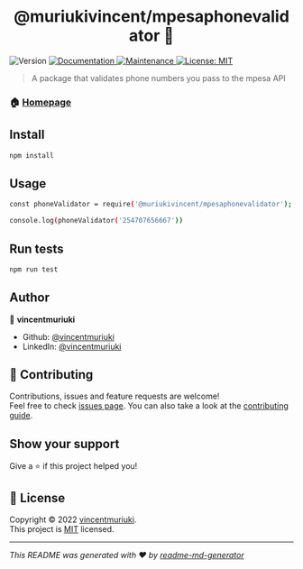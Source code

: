 <h1 align="center">@muriukivincent/mpesaphonevalidator 👋</h1>
<p>
  <img alt="Version" src="https://img.shields.io/badge/version-1.0.0-blue.svg?cacheSeconds=2592000" />
  <a href="https://github.com/vincentmuriuki/mpesaPhoneValidator#readme" target="_blank">
    <img alt="Documentation" src="https://img.shields.io/badge/documentation-yes-brightgreen.svg" />
  </a>
  <a href="https://github.com/vincentmuriuki/mpesaPhoneValidator/graphs/commit-activity" target="_blank">
    <img alt="Maintenance" src="https://img.shields.io/badge/Maintained%3F-yes-green.svg" />
  </a>
  <a href="https://github.com/vincentmuriuki/mpesaPhoneValidator/blob/master/LICENSE" target="_blank">
    <img alt="License: MIT" src="https://img.shields.io/github/license/vincentmuriuki/@vincentmuriuki/mpesaphonevalidator" />
  </a>
</p>

> A package that validates phone numbers you pass to the mpesa API

### 🏠 [Homepage](https://github.com/vincentmuriuki/mpesaPhoneValidator#readme)

## Install

```sh
npm install
```

## Usage

```sh
const phoneValidator = require('@muriukivincent/mpesaphonevalidator');

console.log(phoneValidator('254707656667'))
```

## Run tests

```sh
npm run test
```

## Author

👤 **vincentmuriuki**

* Github: [@vincentmuriuki](https://github.com/vincentmuriuki)
* LinkedIn: [@vincentmuriuki](https://linkedin.com/in/vincentmuriuki)

## 🤝 Contributing

Contributions, issues and feature requests are welcome!<br />Feel free to check [issues page](https://github.com/vincentmuriuki/mpesaPhoneValidator/issues). You can also take a look at the [contributing guide](https://github.com/vincentmuriuki/mpesaPhoneValidator/blob/master/CONTRIBUTING.md).

## Show your support

Give a ⭐️ if this project helped you!

## 📝 License

Copyright © 2022 [vincentmuriuki](https://github.com/vincentmuriuki).<br />
This project is [MIT](https://github.com/vincentmuriuki/mpesaPhoneValidator/blob/master/LICENSE) licensed.

***
_This README was generated with ❤️ by [readme-md-generator](https://github.com/kefranabg/readme-md-generator)_